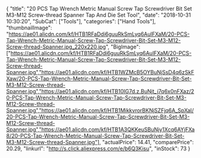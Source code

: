 {
	"title": "20 PCS Tap Wrench Metric Manual Screw Tap Screwdriver Bit Set M3-M12 Screw-thread Spanner Tap And Die Set Tool",
	"date": "2018-10-31 10:30:20",
	"SubCat": ["Tools"],
	"categories": ["Hand Tools"],
	"thumbnailImage": "https://ae01.alicdn.com/kf/HTB1RFaDdi6guuRkSmLyq6AulFXaM/20-PCS-Tap-Wrench-Metric-Manual-Screw-Tap-Screwdriver-Bit-Set-M3-M12-Screw-thread-Spanner.jpg_220x220.jpg",
	"BigImage": ["https://ae01.alicdn.com/kf/HTB1RFaDdi6guuRkSmLyq6AulFXaM/20-PCS-Tap-Wrench-Metric-Manual-Screw-Tap-Screwdriver-Bit-Set-M3-M12-Screw-thread-Spanner.jpg","https://ae01.alicdn.com/kf/HTB1WZMcB5OYBuNjSsD4q6zSkFXaw/20-PCS-Tap-Wrench-Metric-Manual-Screw-Tap-Screwdriver-Bit-Set-M3-M12-Screw-thread-Spanner.jpg","https://ae01.alicdn.com/kf/HTB10IG7d.z.BuNjt_j7q6x0nFXaz/20-PCS-Tap-Wrench-Metric-Manual-Screw-Tap-Screwdriver-Bit-Set-M3-M12-Screw-thread-Spanner.jpg","https://ae01.alicdn.com/kf/HTB1MikkvrorBKNjSZFjq6A_SpXaI/20-PCS-Tap-Wrench-Metric-Manual-Screw-Tap-Screwdriver-Bit-Set-M3-M12-Screw-thread-Spanner.jpg","https://ae01.alicdn.com/kf/HTB1A3QKKeuSBuNjy1Xcq6AYjFXa8/20-PCS-Tap-Wrench-Metric-Manual-Screw-Tap-Screwdriver-Bit-Set-M3-M12-Screw-thread-Spanner.jpg"],
	"actualPrice": 14.41,
	"comparePrice": 20.29,
	"linkurl": "http://s.click.aliexpress.com/e/b6Q3Kisu",
	"inStock": 73
}
